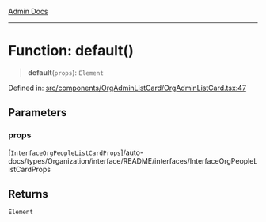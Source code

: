 [Admin Docs](/)

***

# Function: default()

> **default**(`props`): `Element`

Defined in: [src/components/OrgAdminListCard/OrgAdminListCard.tsx:47](https://github.com/PalisadoesFoundation/talawa-admin/blob/main/src/components/OrgAdminListCard/OrgAdminListCard.tsx#L47)

## Parameters

### props

[`InterfaceOrgPeopleListCardProps`]/auto-docs/types/Organization/interface/README/interfaces/InterfaceOrgPeopleListCardProps

## Returns

`Element`

